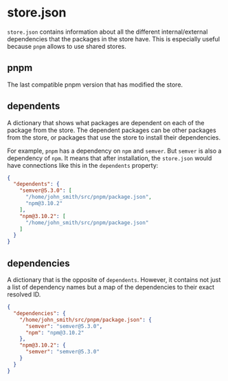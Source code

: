 # store.json

`store.json` contains information about all the different internal/external dependencies that the packages in the store have. This is especially useful because `pnpm` allows to use shared stores.

## pnpm

The last compatible pnpm version that has modified the store.

## dependents

A dictionary that shows what packages are dependent on each of the package from the store. The dependent packages can be other packages from the store, or packages that use the store to install their dependencies.

For example, `pnpm` has a dependency on `npm` and `semver`. But `semver` is also a dependency of `npm`. It means that after installation, the `store.json` would have connections like this in the `dependents` property:

```json
{
  "dependents": {
    "semver@5.3.0": [
      "/home/john_smith/src/pnpm/package.json",
      "npm@3.10.2"
    ],
    "npm@3.10.2": [
      "/home/john_smith/src/pnpm/package.json"
    ]
  }
}
```

## dependencies

A dictionary that is the opposite of `dependents`. However, it contains not just a list of dependency names but a map of the dependencies to their exact resolved ID.

```json
{
  "dependencies": {
    "/home/john_smith/src/pnpm/package.json": {
      "semver": "semver@5.3.0",
      "npm": "npm@3.10.2"
    },
    "npm@3.10.2": {
      "semver": "semver@5.3.0"
    }
  }
}
```
